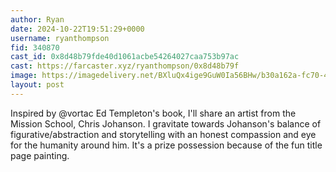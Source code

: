 ```yaml
---
author: Ryan
date: 2024-10-22T19:51:29+0000
username: ryanthompson
fid: 340870
cast_id: 0x8d48b79fde40d1061acbe54264027caa753b97ac
cast: https://farcaster.xyz/ryanthompson/0x8d48b79f
image: https://imagedelivery.net/BXluQx4ige9GuW0Ia56BHw/b30a162a-fc70-4ec7-23ca-8446eb575f00/original
layout: post
---
```


Inspired by @vortac Ed Templeton's book, I'll share an artist from the Mission School, Chris Johanson. I gravitate towards Johanson's balance of figurative/abstraction and storytelling with an honest compassion and eye for the humanity around him. It's a prize possession because of the fun title page painting.

<img src='https://imagedelivery.net/BXluQx4ige9GuW0Ia56BHw/b30a162a-fc70-4ec7-23ca-8446eb575f00/original' alt='' referrerpolicy='no-referrer'/>
<img src='https://imagedelivery.net/BXluQx4ige9GuW0Ia56BHw/7990535f-617a-40f4-e3c1-aaf848b14200/original' alt='' referrerpolicy='no-referrer'/>
